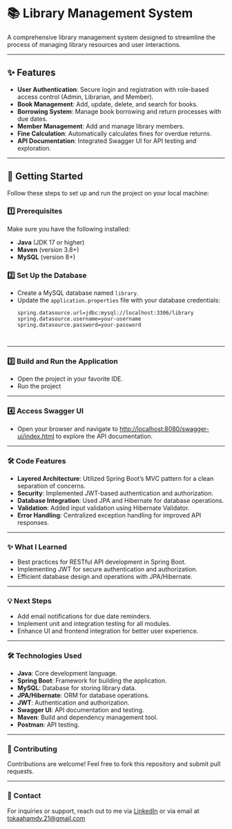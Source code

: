 # 📚 Library Management System

A comprehensive library management system designed to streamline the process of managing library resources and user interactions.

---

## ✨ Features
- **User Authentication**: Secure login and registration with role-based access control (Admin, Librarian, and Member).
- **Book Management**: Add, update, delete, and search for books.
- **Borrowing System**: Manage book borrowing and return processes with due dates.
- **Member Management**: Add and manage library members.
- **Fine Calculation**: Automatically calculates fines for overdue returns.
- **API Documentation**: Integrated Swagger UI for API testing and exploration.

---

## 🚀 Getting Started

Follow these steps to set up and run the project on your local machine:

### 1️⃣ Prerequisites
Make sure you have the following installed:
- **Java** (JDK 17 or higher)
- **Maven** (version 3.8+)
- **MySQL** (version 8+)

### 2️⃣ Set Up the Database
- Create a MySQL database named `library`.
- Update the `application.properties` file with your database credentials:
  ```properties
  spring.datasource.url=jdbc:mysql://localhost:3306/library
  spring.datasource.username=your-username
  spring.datasource.password=your-password

 
---
 ###  3️⃣ Build and Run the Application
 - Open the project in your favorite IDE.
 - Run the project

---
### 4️⃣ Access Swagger UI
- Open your browser and navigate to [http://localhost:8080/swagger-ui/index.html](http://localhost:8080/swagger-ui/index.html) to explore the API documentation.

---

### 🛠️ Code Features
- **Layered Architecture**: Utilized Spring Boot’s MVC pattern for a clean separation of concerns.
- **Security**: Implemented JWT-based authentication and authorization.
- **Database Integration**: Used JPA and Hibernate for database operations.
- **Validation**: Added input validation using Hibernate Validator.
- **Error Handling**: Centralized exception handling for improved API responses.

---

### ✨ What I Learned
- Best practices for RESTful API development in Spring Boot.
- Implementing JWT for secure authentication and authorization.
- Efficient database design and operations with JPA/Hibernate.

---

### 💡 Next Steps
- Add email notifications for due date reminders.
- Implement unit and integration testing for all modules.
- Enhance UI and frontend integration for better user experience.

---

### 🛠️ Technologies Used
- **Java**: Core development language.
- **Spring Boot**: Framework for building the application.
- **MySQL**: Database for storing library data.
- **JPA/Hibernate**: ORM for database operations.
- **JWT**: Authentication and authorization.
- **Swagger UI**: API documentation and testing.
- **Maven**: Build and dependency management tool.
- **Postman**: API testing.

---

### 🤝 Contributing
Contributions are welcome! Feel free to fork this repository and submit pull requests.

---

### 📧 Contact
For inquiries or support, reach out to me via [LinkedIn](https://www.linkedin.com/in/toka-hamdy-37872420b/) or via email at [tokaahamdy.21@gmail.com](tokaahamdy.21@gmail.com) 
